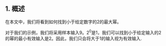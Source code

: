 ## 1. 概述

在本文中，我们将看到如何找到小于给定数字的2的最大幂。

对于我们的示例，我们将采用样本输入9。2<sup>0</sup>是1，我们可以找到小于给定输入的2的幂的最小有效输入是2。因此，我们只会将大于1的输入视为有效输入.


